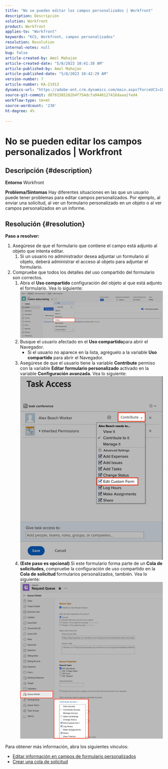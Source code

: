 ```yaml
---
title: "No se pueden editar los campos personalizados | Workfront"
description: Descripción
solution: Workfront
product: Workfront
applies-to: "Workfront"
keywords: "KCS, Workfront, campos personalizados"
resolution: Resolution
internal-notes: null
bug: false
article-created-by: Amol Mahajan
article-created-date: "5/8/2023 10:41:38 AM"
article-published-by: Amol Mahajan
article-published-date: "5/8/2023 10:42:29 AM"
version-number: 7
article-number: KA-21913
dynamics-url: "https://adobe-ent.crm.dynamics.com/main.aspx?forceUCI=1&pagetype=entityrecord&etn=knowledgearticle&id=504119e2-8ced-ed11-8849-6045bd006295"
source-git-commit: d8701585162b4f754dcfa9448127416daaa1fed4
workflow-type: tm+mt
source-wordcount: '238'
ht-degree: 4%

---
```


# No se pueden editar los campos personalizados | Workfront

## Descripción {#description}

<b>Entorno</b>
Workfront


<b>Problema/Síntomas</b>
Hay diferentes situaciones en las que un usuario puede tener problemas para editar campos personalizados. Por ejemplo, al enviar una solicitud, al ver un formulario personalizado en un objeto o al ver campos personalizados en un informe.


## Resolución {#resolution}

<b>Paso a resolver:</b>
1. Asegúrese de que el formulario que contiene el campo está adjunto al objeto que intenta editar.
   1. Si un usuario no administrador desea adjuntar un formulario al objeto, deberá administrar el acceso al objeto para adjuntar el formulario.
2. Compruebe que todos los detalles del uso compartido del formulario son correctos.
   1. Abra el <b>Uso compartido</b> configuración del objeto al que está adjunto el formulario. Vea lo siguiente:![](assets/d4ce1013-76e3-ed11-a7c7-6045bd006704.png)
   2. Busque el usuario afectado en el <b>Uso compartido</b>para abrir el Navegador.
      - Si el usuario no aparece en la lista, agréguelo a la variable <b>Uso compartido</b> para abrir el Navegador.
   3. Asegúrese de que el usuario tiene la variable <b>Contribute</b> permiso con la variable <b>Editar formulario personalizado</b> activado en la variable <b>Configuración avanzada. </b>Vea lo siguiente:![](assets/469b16e9-75e3-ed11-a7c7-6045bd006704.png)
   4. <b>(Este paso es opcional) </b>Si este formulario forma parte de un<b> Cola de solicitudes, </b>compruebe la configuración de uso compartido en la<b> Cola de solicitud </b>formularios personalizados, también. Vea lo siguiente:![](assets/5104626f-75e3-ed11-a7c7-6045bd006704.png)




Para obtener más información, abra los siguientes vínculos:

- [Editar información en campos de formulario personalizados](https://experienceleague.adobe.com/docs/workfront/using/basics/work-with-custom-forms/edit-custom-forms.html?lang=en)
- [Crear una cola de solicitud](https://experienceleague.adobe.com/docs/workfront/using/manage-work/requests/create-and-manage-request-queues/create-request-queue.html?lang=en)

